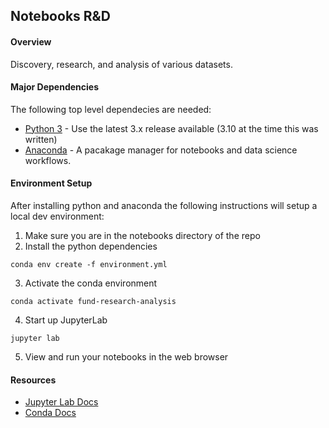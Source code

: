 ## Notebooks R&D

#### Overview
Discovery, research, and analysis of various datasets.

#### Major Dependencies
The following top level dependecies are needed:
+ [Python 3](https://www.python.org/downloads/) - Use the latest 3.x release available (3.10 at the time this was written)
+ [Anaconda](https://docs.anaconda.com/anaconda/install/index.html) - A pacakage manager for notebooks and data science workflows.

#### Environment Setup

After installing python and anaconda the following instructions will setup a local dev environment:

1. Make sure you are in the notebooks directory of the repo
2. Install the python dependencies
```
conda env create -f environment.yml
```
3. Activate the conda environment
```
conda activate fund-research-analysis
```
4. Start up JupyterLab
```
jupyter lab
```
5. View and run your notebooks in the web browser

#### Resources
+ [Jupyter Lab Docs](https://jupyterlab.readthedocs.io/en/stable/index.html)
+ [Conda Docs](https://docs.conda.io/projects/conda/en/latest/user-guide/tasks/index.html)